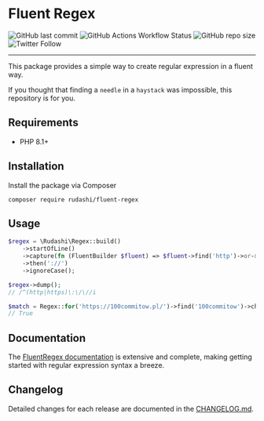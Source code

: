 # Fluent Regex

![GitHub last commit](https://img.shields.io/github/last-commit/rudashi/fluent-regex)
![GitHub Actions Workflow Status](https://img.shields.io/github/actions/workflow/status/rudashi/fluent-regex/tests.yml)
![GitHub repo size](https://img.shields.io/github/repo-size/rudashi/fluent-regex)
![Twitter Follow](https://img.shields.io/twitter/follow/BorysZmuda?style=social)

------

This package provides a simple way to create regular expression in a fluent way.

If you thought that finding a `needle` in a `haystack` was impossible, this repository is for you.

## Requirements

- PHP 8.1+

## Installation

Install the package via Composer

```shell
composer require rudashi/fluent-regex
```

## Usage

```php
$regex = \Rudashi\Regex::build()
    ->startOfLine()
    ->capture(fn (FluentBuilder $fluent) => $fluent->find('http')->or->find('https'))
    ->then('://')
    ->ignoreCase();

$regex->dump();
// /^(http|https)\:\/\//i

$match = Regex::for('https://100commitow.pl/')->find('100commitow')->check();
// True
```

## Documentation

The [FluentRegex documentation](https://rudashi.github.io/fluent-regex/) is extensive and complete, making getting started with regular expression syntax a breeze.

## Changelog

Detailed changes for each release are documented in the [CHANGELOG.md](https://github.com/rudashi/fluent-regex/blob/master/CHANGELOG.md).